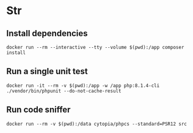 # Str

## Install dependencies

```
docker run --rm --interactive --tty --volume $(pwd):/app composer install
```

## Run a single unit test

```
docker run -it --rm -v $(pwd):/app -w /app php:8.1.4-cli ./vendor/bin/phpunit --do-not-cache-result
```

## Run code sniffer

```
docker run --rm -v $(pwd):/data cytopia/phpcs --standard=PSR12 src
```
